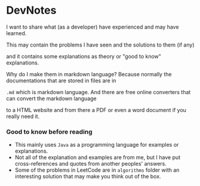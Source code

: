 # DevNotes
I want to share what (as a developer) have experienced and may have learned.

This may contain the problems I have seen and the solutions to them (if any)

and it contains some explanations as theory or "good to know" explanations.

Why do I make them in markdown language? Because normally the documentations that are stored in files are in 

`.md` which is markdown language. And there are free online converters that can convert the markdown language

to a HTML website and from there a PDF or even a word document if you really need it.

### Good to know before reading
- This mainly uses `Java` as a programming language for examples or explanations.
- Not all of the explanation and examples are from me, but I have put cross-references and quotes from another peoples' answers.
- Some of the problems in LeetCode are in `algorithms` folder with an interesting solution that may make you think out of the box.